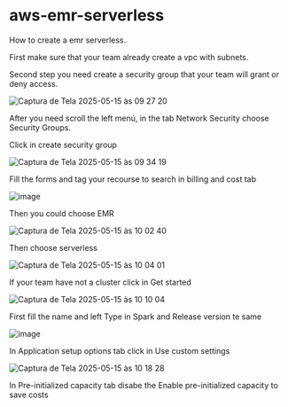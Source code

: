 # aws-emr-serverless
How to create a emr serverless.

First make sure that your team already create a vpc with subnets.

Second step you need create a security group that your team will grant or deny access.

![Captura de Tela 2025-05-15 às 09 27 20](https://github.com/user-attachments/assets/9e70be99-5c1d-4582-a201-7f537816a9ea)

After you need scroll the left menú, in the tab Network Security choose Security Groups.

Click in create security group

![Captura de Tela 2025-05-15 às 09 34 19](https://github.com/user-attachments/assets/487629db-0e2c-4612-aa8d-670f6631eb26)

Fill the forms and tag your recourse to search in billing and cost tab

![image](https://github.com/user-attachments/assets/00de7e34-c864-4257-af31-8a2d83258989)

Then you could choose EMR

![Captura de Tela 2025-05-15 às 10 02 40](https://github.com/user-attachments/assets/ad65738b-bfb1-4537-acc5-b6dc937cd70e)

Then choose serverless

![Captura de Tela 2025-05-15 às 10 04 01](https://github.com/user-attachments/assets/1511625f-6a23-4c16-a78d-6633b62a3edb)


If your team have not a cluster click in  Get started

![Captura de Tela 2025-05-15 às 10 10 04](https://github.com/user-attachments/assets/d986667d-3fa7-473f-a94b-3dd830640bb4)

First fill the name and left Type in Spark and Release version te same

![image](https://github.com/user-attachments/assets/8b1c93e8-7193-41bc-b492-e310c58ec90a)

In Application setup options tab click in Use custom settings

![Captura de Tela 2025-05-15 às 10 18 28](https://github.com/user-attachments/assets/08f7b4c3-6430-4bcb-9605-ca914eaa407d)

In Pre-initialized capacity tab disabe the Enable pre-initialized capacity to save costs













